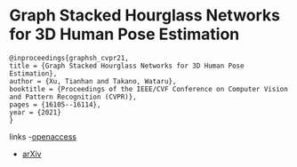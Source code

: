 # Graph Stacked Hourglass Networks for 3D Human Pose Estimation

```
@inproceedings{graphsh_cvpr21,
title = {Graph Stacked Hourglass Networks for 3D Human Pose Estimation},
author = {Xu, Tianhan and Takano, Wataru},
booktitle = {Proceedings of the IEEE/CVF Conference on Computer Vision and Pattern Recognition (CVPR)},
pages = {16105--16114},
year = {2021}
}
```
links
-[openaccess](http://openaccess.thecvf.com//content/CVPR2021/html/Xu_Graph_Stacked_Hourglass_Networks_for_3D_Human_Pose_Estimation_CVPR_2021_paper.html)
- [arXiv](https://arxiv.org/abs/2103.16385)
